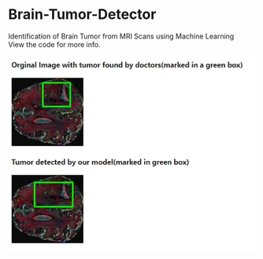 # Brain-Tumor-Detector
Identification of Brain Tumor from MRI Scans using Machine Learning <br>
View the code for more info.

![Image](https://github.com/Yashwanth-Chandrakumar/Brain-Tumor-Detector/blob/main/Screenshot%202024-04-30%20155346.png)
